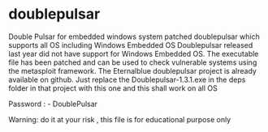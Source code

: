 # doublepulsar
Double Pulsar for embedded windows system 
patched doublepulsar which supports all OS including Windows Embedded OS Doublepulsar released last year did not have support for Windows Embedded OS. The executable file has been patched and can be used to check vulnerable systems using the metasploit framework.
The Eternalblue doublepulsar project is already available on github. Just replace the Doublepulsar-1.3.1.exe in the deps folder in that project with this one and this shall work on all OS

Password : - DoublePulsar


Warning: do it at your risk , this file is for educational purpose only
